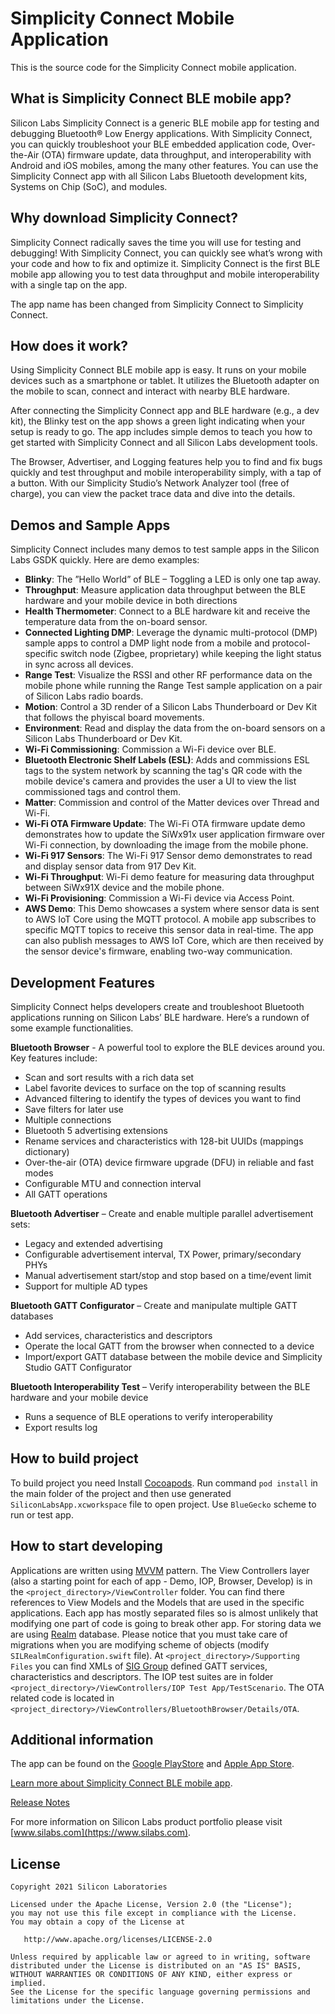 # Simplicity Connect Mobile Application
This is the source code for the Simplicity Connect mobile application.

## What is Simplicity Connect BLE mobile app? 

Silicon Labs Simplicity Connect is a generic BLE mobile app for testing and debugging Bluetooth® Low Energy applications. With Simplicity Connect, you can quickly troubleshoot your BLE embedded application code, Over-the-Air (OTA) firmware update, data throughput, and interoperability with Android and iOS mobiles, among the many other features. You can use the Simplicity Connect app with all Silicon Labs Bluetooth development kits, Systems on Chip (SoC), and modules.

## Why download Simplicity Connect? 
Simplicity Connect radically saves the time you will use for testing and debugging! With Simplicity Connect, you can quickly see what’s wrong with your code and how to fix and optimize it. Simplicity Connect is the first BLE mobile app allowing you to test data throughput and mobile interoperability with a single tap on the app.

The app name has been changed from Simplicity Connect to Simplicity Connect.

## How does it work? 
Using Simplicity Connect BLE mobile app is easy. It runs on your mobile devices such as a smartphone or tablet. It utilizes the Bluetooth adapter on the mobile to scan, connect and interact with nearby BLE hardware.

After connecting the Simplicity Connect app and BLE hardware (e.g., a dev kit), the Blinky test on the app shows a green light indicating when your setup is ready to go. The app includes simple demos to teach you how to get started with Simplicity Connect and all Silicon Labs development tools.

The Browser, Advertiser, and Logging features help you to find and fix bugs quickly and test throughput and mobile interoperability simply, with a tap of a button. With our Simplicity Studio’s Network Analyzer tool (free of charge), you can view the packet trace data and dive into the details.

## Demos and Sample Apps
Simplicity Connect includes many demos to test sample apps in the Silicon Labs GSDK quickly. Here are demo examples: 

- **Blinky**: The ”Hello World” of BLE – Toggling a LED is only one tap away. 
- **Throughput**: Measure application data throughput between the BLE hardware 
 and your mobile device in both directions
- **Health Thermometer**: Connect to a BLE hardware kit and receive the temperature data from the on-board sensor.
- **Connected Lighting DMP**: Leverage the dynamic multi-protocol (DMP) sample apps to control a DMP light node from a mobile and protocol-specific switch node (Zigbee, proprietary) while keeping the light status in sync across all devices.
- **Range Test**: Visualize the RSSI and other RF performance data on the mobile phone while running the Range Test sample application on a pair of Silicon Labs radio boards.
- **Motion**: Control a 3D render of a Silicon Labs Thunderboard or Dev Kit that follows the phyiscal board movements.
- **Environment**: Read and display the data from the on-board sensors on a Silicon Labs Thunderboard or Dev Kit.
- **Wi-Fi Commissioning**: Commission a Wi-Fi device over BLE.
- **Bluetooth Electronic Shelf Labels (ESL)**: Adds and commissions ESL tags to the system network by scanning the tag's QR code with the mobile device's camera and provides the user a UI to view the list commissioned tags and control them.
- **Matter**: Commission and control of the Matter devices over Thread and Wi-Fi.
- **Wi-Fi OTA Firmware Update**: The Wi-Fi OTA firmware update demo demonstrates how to update the SiWx91x user application firmware over Wi-Fi connection, by downloading the image from the mobile phone.
- **Wi-Fi 917 Sensors**: The Wi-Fi 917 Sensor demo demonstrates to read and display sensor data from 917 Dev Kit.
- **Wi-Fi Throughput**: Wi-Fi demo feature for measuring data throughput between SiWx91X device and the mobile phone.
- **Wi-Fi Provisioning**: Commission a Wi-Fi device via Access Point.
- **AWS Demo**: This Demo showcases a system where sensor data is sent to AWS IoT Core using the MQTT protocol. A mobile app subscribes to specific MQTT topics to receive this sensor data in real-time. The app can also publish messages to AWS IoT Core, which are then received by the sensor device's firmware, enabling two-way communication.


## Development Features
Simplicity Connect helps developers create and troubleshoot Bluetooth applications running on Silicon Labs’ BLE hardware. Here’s a rundown of some example functionalities.

**Bluetooth Browser** - A powerful tool to explore the BLE devices around you. Key features include:
- Scan and sort results with a rich data set
- Label favorite devices to surface on the top of scanning results
- Advanced filtering to identify the types of devices you want to find
- Save filters for later use
- Multiple connections
- Bluetooth 5 advertising extensions
- Rename services and characteristics with 128-bit UUIDs (mappings dictionary)
- Over-the-air (OTA) device firmware upgrade (DFU) in reliable and fast modes
- Configurable MTU and connection interval
- All GATT operations

**Bluetooth Advertiser** – Create and enable multiple parallel advertisement sets:
- Legacy and extended advertising
- Configurable advertisement interval, TX Power, primary/secondary PHYs
- Manual advertisement start/stop and stop based on a time/event limit
- Support for multiple AD types

**Bluetooth GATT Configurator** – Create and manipulate multiple GATT databases
- Add services, characteristics and descriptors
- Operate the local GATT from the browser when connected to a device
- Import/export GATT database between the mobile device and Simplicity Studio GATT Configurator

**Bluetooth Interoperability Test** – Verify interoperability between the BLE hardware
 and your mobile device 
- Runs a sequence of BLE operations to verify interoperability
- Export results log


## How to build project
To build project you need Install [Cocoapods](https://cocoapods.org/). 
Run command `pod install` in the main folder of the project and then use generated `SiliconLabsApp.xcworkspace` file to open project. Use `BlueGecko` scheme to run or test app.


## How to start developing
Applications are written using [MVVM](https://en.wikipedia.org/wiki/Model%E2%80%93view%E2%80%93viewmodel) pattern. 
The View Controllers layer (also a starting point for each of app - Demo, IOP, Browser, Develop) is in the `<project_directory>/ViewController` folder. 
You can find there references to View Models and the Models that are used in the specific applications. 
Each app has mostly separated files so is almost unlikely that modifying one part of code is going to break other app. 
For storing data we are using [Realm](https://realm.io/) database. 
Please notice that you must take care of migrations when you are modifying scheme of objects (modify `SILRealmConfiguration.swift` file).
At `<project_directory>/Supporting Files` you can find XMLs of [SIG Group](https://www.bluetooth.com/) defined GATT services, characteristics and descriptors. 
The IOP test suites are in folder `<project_directory>/ViewControllers/IOP Test App/TestScenario`. 
The OTA related code is located in `<project_directory>/ViewControllers/BluetoothBrowser/Details/OTA`.


## Additional information
The app can be found on the [Google PlayStore](https://play.google.com/store/apps/details?id=com.siliconlabs.bledemo&hl=en) and [Apple App Store](https://apps.apple.com/us/app/id1030932759).

[Learn more about Simplicity Connect BLE mobile app](https://www.silabs.com/developers/simplicity-connect-mobile-app).

[Release Notes](https://docs.silabs.com/mobile-apps/latest/mobile-apps-release-notes/)

For more information on Silicon Labs product portfolio please visit [www.silabs.com](https://www.silabs.com). 


## License

    Copyright 2021 Silicon Laboratories
    
    Licensed under the Apache License, Version 2.0 (the "License");
    you may not use this file except in compliance with the License.
    You may obtain a copy of the License at
    
       http://www.apache.org/licenses/LICENSE-2.0
    
    Unless required by applicable law or agreed to in writing, software
    distributed under the License is distributed on an "AS IS" BASIS,
    WITHOUT WARRANTIES OR CONDITIONS OF ANY KIND, either express or implied.
    See the License for the specific language governing permissions and
    limitations under the License.




